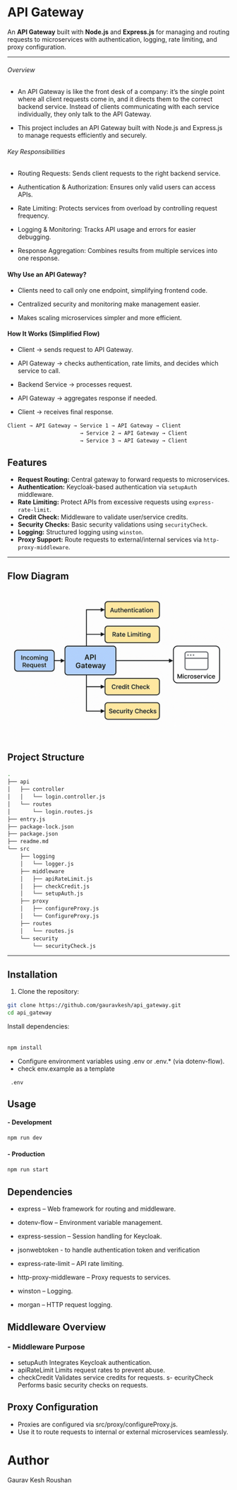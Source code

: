 


# API Gateway

An **API Gateway** built with **Node.js** and **Express.js** for managing and routing requests to microservices with authentication, logging, rate limiting, and proxy configuration.

---


###### Overview

- An API Gateway is like the front desk of a company: it’s the single point where all client requests come in, and it directs them to the correct backend service. Instead of clients communicating with each service individually, they only talk to the API Gateway.

- This project includes an API Gateway built with Node.js and Express.js to manage requests efficiently and securely.

###### Key Responsibilities

- Routing Requests: Sends client requests to the right backend service.

- Authentication & Authorization: Ensures only valid users can access APIs.

- Rate Limiting: Protects services from overload by controlling request frequency.

- Logging & Monitoring: Tracks API usage and errors for easier debugging.

- Response Aggregation: Combines results from multiple services into one response.

#### Why Use an API Gateway?

- Clients need to call only one endpoint, simplifying frontend code.

- Centralized security and monitoring make management easier.

- Makes scaling microservices simpler and more efficient.

#### How It Works (Simplified Flow)

- Client → sends request to API Gateway.

- API Gateway → checks authentication, rate limits, and decides which service to call.

- Backend Service → processes request.

- API Gateway → aggregates response if needed.

- Client → receives final response.
```bash
Client → API Gateway → Service 1 → API Gateway → Client
                       → Service 2 → API Gateway → Client
                       → Service 3 → API Gateway → Client

```
## Features

- **Request Routing:** Central gateway to forward requests to microservices.
- **Authentication:** Keycloak-based authentication via `setupAuth` middleware.
- **Rate Limiting:** Protect APIs from excessive requests using `express-rate-limit`.
- **Credit Check:** Middleware to validate user/service credits.
- **Security Checks:** Basic security validations using `securityCheck`.
- **Logging:** Structured logging using `winston`.
- **Proxy Support:** Route requests to external/internal services via `http-proxy-middleware`.

---

## Flow Diagram

![API Gateway Flow Diagram](/public/images/api_gateway_image.png)

## Project Structure
```bash
.
├── api
│   ├── controller
│   │   └── login.controller.js
│   └── routes
│       └── login.routes.js
├── entry.js
├── package-lock.json
├── package.json
├── readme.md
└── src
    ├── logging
    │   └── logger.js
    ├── middleware
    │   ├── apiRateLimit.js
    │   ├── checkCredit.js
    │   └── setupAuth.js
    ├── proxy
    │   ├── configureProxy.js
    │   └── ConfigureProxy.js
    ├── routes
    │   └── routes.js
    └── security
        └── securityCheck.js

```


---

## Installation

1. Clone the repository:

```bash
git clone https://github.com/gauravkesh/api_gateway.git
cd api_gateway
```

Install dependencies:

```bash

npm install
```

- Configure environment variables using .env or .env.* (via dotenv-flow).
- check env.example as a template


``` 
 .env
 ```

## Usage
#### - Development
```bash
npm run dev
```
#### - Production
```bash
npm run start
```


## Dependencies
- express – Web framework for routing and middleware.

- dotenv-flow – Environment variable management.

- express-session – Session handling for Keycloak.

- jsonwebtoken -  to handle authentication token and verification

- express-rate-limit – API rate limiting.

- http-proxy-middleware – Proxy requests to services.

- winston – Logging.

- morgan – HTTP request logging.

## Middleware Overview
  ### - Middleware	Purpose
- setupAuth	Integrates Keycloak authentication.
- apiRateLimit	Limits request rates to prevent abuse.
- checkCredit	Validates service credits for requests.
s- ecurityCheck	Performs basic security checks on requests.

## Proxy Configuration
- Proxies are configured via src/proxy/configureProxy.js.
-  Use it to route requests to internal or external microservices seamlessly.

# Author
Gaurav Kesh Roushan


